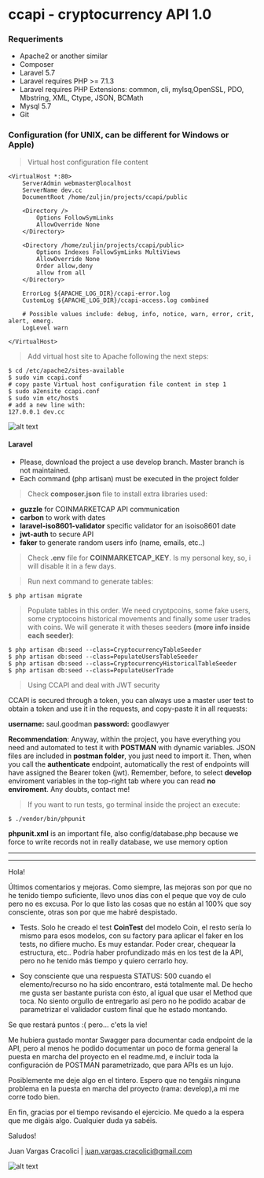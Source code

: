# ccapi - cryptocurrency API 1.0

### Requeriments

- Apache2 or another similar
- Composer
- Laravel 5.7
- Laravel requires PHP >= 7.1.3
- Laravel requires PHP Extensions: common, cli, mylsq,OpenSSL, PDO, Mbstring, XML, Ctype, JSON, BCMath
- Mysql 5.7
- Git

### Configuration (for UNIX, can be different for Windows or Apple)

> Virtual host configuration file content

```
<VirtualHost *:80>        
    ServerAdmin webmaster@localhost
    ServerName dev.cc
    DocumentRoot /home/zuljin/projects/ccapi/public
        
    <Directory />
        Options FollowSymLinks
        AllowOverride None
    </Directory>
        
    <Directory /home/zuljin/projects/ccapi/public>
        Options Indexes FollowSymLinks MultiViews
        AllowOverride None
        Order allow,deny
        allow from all
    </Directory>

    ErrorLog ${APACHE_LOG_DIR}/ccapi-error.log
    CustomLog ${APACHE_LOG_DIR}/ccapi-access.log combined

    # Possible values include: debug, info, notice, warn, error, crit, alert, emerg.
    LogLevel warn
        
</VirtualHost>
```
> Add virtual host site to Apache following the next steps:

```
$ cd /etc/apache2/sites-available 
$ sudo vim ccapi.conf 
# copy paste Virtual host configuration file content in step 1
$ sudo a2ensite ccapi.conf 
$ sudo vim etc/hosts
# add a new line with: 
127.0.0.1 dev.cc
```
![alt text](https://media1.giphy.com/labs/images/laravel-wrapper.gif "Logo Title Text 1")

#### Laravel

- Please, download the project a use develop branch. Master branch is not maintained.
- Each command (php artisan) must be executed in the project folder

> Check <b>composer.json</b> file to install extra libraries used:

- <b>guzzle</b> for COINMARKETCAP API communication
- <b>carbon</b> to work with dates
- <b>laravel-iso8601-validator</b> specific validator for an isoiso8601 date
- <b>jwt-auth</b> to secure API
- <b>faker</b> to generate random users info (name, emails, etc..)

> Check <b>.env</b> file for <b>COINMARKETCAP_KEY</b>. Is my personal key, so, i will disable it in a few days.


> Run next command to generate tables:

```
$ php artisan migrate
```

> Populate tables in this order. We need cryptpcoins, some fake users, some cryptocoins historical movements and finally some user trades with coins. We will generate it with theses seeders <b>(more info inside each seeder)</b>:

```
$ php artisan db:seed --class=CryptocurrencyTableSeeder
$ php artisan db:seed --class=PopulateUsersTableSeeder          
$ php artisan db:seed --class=CryptocurrencyHistoricalTableSeeder
$ php artisan db:seed --class=PopulateUserTrade
```

> Using CCAPI and deal with JWT security

CCAPI is secured through a token, you can always use a master user test to obtain a token and use it in the requests, and copy-paste it in all requests:

<b>username:</b> saul.goodman
<b>password:</b> goodlawyer

<b>Recommendation</b>: Anyway, within the project, you have everything you need and automated to test it with <b>POSTMAN</b> with dynamic variables. JSON files are included in <b>postman folder</b>, you just need to import it. Then, when you call the <b>authenticate</b> endpoint, automatically the rest of endpoints will have assigned the Bearer token (jwt). Remember, before, to select <b>develop</b> enviroment variables in the top-right tab where you can read <b>no enviroment</b>. Any doubts, contact me!

> If you want to run tests, go terminal inside the project an execute:

```
$ ./vendor/bin/phpunit
```

<b>phpunit.xml</b> is an important file, also config/database.php because we force to write records not in really database, we use memory option

-------------------
-------------------
Hola! 

Últimos comentarios y mejoras. Como siempre, las mejoras son por que no he tenido tiempo suficiente, llevo unos días con el peque que voy de culo pero no es excusa. Por lo que listo las cosas que no están al 100% que soy consciente, otras son por que me habré despistado.

- Tests. Solo he creado el test <b>CoinTest</b> del modelo Coin, el resto sería lo mismo para esos modelos, con su factory para aplicar el faker en los tests, no difiere mucho. Es muy estandar. Poder crear, chequear la estructura, etc.. Podría haber profundizado más en los test de la API, pero no he tenido más tiempo y quiero cerrarlo hoy.

- Soy consciente que una respuesta STATUS: 500 cuando el elemento/recurso no ha sido encontraro, está totalmente mal. De hecho me gusta ser bastante purista con ésto, al igual que usar el Method que toca. No siento orgullo de entregarlo así pero no he podido acabar de parametrizar el validador custom final que he estado montando.

Se que restará puntos :( pero... c'ets la vie!

Me hubiera gustado montar Swagger para documentar cada endpoint de la API, pero al menos he podido documentar un poco de forma general la puesta en marcha del proyecto en el readme.md, e incluir toda la configuración de POSTMAN parametrizado, que para APIs es un lujo. 

Posiblemente me deje algo en el tintero. Espero que no tengáis ninguna problema en la puesta en marcha del proyecto (rama: develop),a mi me corre todo bien. 

En fin, gracias por el tiempo revisando el ejercicio. Me quedo a la espera que me digáis algo. Cualquier duda ya sabéis.

Saludos!

Juan Vargas Cracolici | juan.vargas.cracolici@gmail.com





![alt text][logo]

[logo]: https://giphy.com/static/img/labs.gif "Logo Title Text 2"
